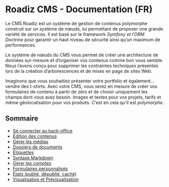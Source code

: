 # Roadiz CMS - Documentation (FR)

Le CMS Roadiz est un système de gestion de contenus polymorphe construit sur un système de nœuds, lui permettant de proposer une grande variété de services. Il est basé sur le framework *Symfony et l’ORM Doctrine* pour garantir un haut niveau de sécurité ainsi qu’un maximum de performances.

Le système de nœuds du CMS vous permet de créer une architecture de données sur-mesure et d’organiser vos contenus comme bon vous semble. Nous l’avons conçu pour supprimer les contraintes techniques présentes lors de la création d’arborescences et de mises en page de sites Web.

Imaginons que vous souhaitiez présenter votre portfolio et également… vendre des t-shirts. Avec votre CMS, vous serez en mesure de créer vos formulaires de contenu à partir de zéro et de choisir uniquement les champs dont vous avez besoin. Images et textes pour vos projets, tarifs et même géolocalisation pour vos produits. C’est en cela qu’il est *polymorphe*.

## Sommaire

- [Se connecter au back-office](./Se%20connecter%20au%20back-office.md)
- [Édition des contenus](./Édition%20des%20contenus.md)
- [Gérer les médias](./Gérer%20les%20médias.md)
- [Dossiers de documents](./Dossiers%20de%20documents.md)
- [Étiquettes](./Étiquettes.md)
- [Syntaxe Markdown](./Syntaxe%20Markdown.md)
- [Gérer les comptes](./Gérer%20les%20comptes.md)
- [Formulaires personnalisés](./Formulaires%20personnalisés.md)
- [États (publié, dépublié, caché)](./États%20(publié,%20dépublié,%20caché).md)
- [Visualisation et Prévisualisation ](./Visualisation%20et%20Prévisualisation.md)
